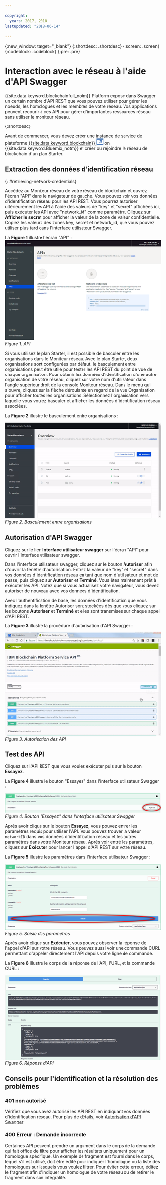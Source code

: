```yaml
---

copyright:
  years: 2017, 2018
lastupdated: "2018-06-14"

---
```


{:new_window: target="_blank"}
{:shortdesc: .shortdesc}
{:screen: .screen}
{:codeblock: .codeblock}
{:pre: .pre}

# Interaction avec le réseau à l'aide d'API Swagger

{{site.data.keyword.blockchainfull_notm}} Platform expose dans Swagger un certain nombre d'API REST que vous pouvez utiliser pour gérer les noeuds, les homologues et les membres de votre réseau. Vos applications peuvent recourir à ces API pour gérer d'importantes ressources réseau sans utiliser le moniteur réseau.

{:shortdesc}

Avant de commencer, vous devez créer une instance de service de plateforme [{{site.data.keyword.blockchain}} ![Icône de lien externe](../images/external_link.svg "Icône de lien externe")](https://console.bluemix.net/catalog/services/blockchain) on {{site.data.keyword.Bluemix_notm}} et créer ou rejoindre le réseau de <!--or Enterprise Plan -->blockchain d'un plan Starter.


## Extraction des données d'identification réseau

{: #retrieving-network-credentials}

Accédez au Moniteur réseau de votre réseau de blockchain et ouvrez l'écran "API" dans le navigateur de gauche. Vous pouvez voir vos données d'identification réseau pour les API REST. Vous pourrez autoriser ultérieurement les API à l'aide des valeurs de "key" et "secret" affichées ici, puis exécuter les API avec "network_id" comme paramètre. Cliquez sur **Afficher le secret** pour afficher la valeur de la zone de valeur confidentielle. Copiez les valeurs des zones key, secret et network_id, que vous pouvez utiliser plus tard dans l'interface utilisateur Swagger.

La **Figure 1** illustre l'écran "API" :
![Ecran API](../images/API_screen_starter.png "Ecran API")
*Figure 1. API*

Si vous utilisez le plan Starter, il est possible de basculer entre les organisations dans le Moniteur réseau. Avec le plan Starter, deux organisations sont configurées par défaut. le basculement entre organisations peut être utile pour tester les API REST du point de vue de chaque organisation. Pour obtenir les données d'identification d'une autre organisation de votre réseau, cliquez sur votre nom d'utilisateur dans l'angle supérieur droit de la console Moniteur réseau. Dans le menu qui s'ouvre, cliquez sur la flèche déroulante en regard de la vue Organisation pour afficher toutes les organisations. Sélectionnez l'organisation vers laquelle vous voulez basculer et afficher les données d'identification réseau associées.

La **Figure 2** illustre le basculement entre organisations :

![Basculement entre organisations](../images/switch_orgs_starter.gif "Basculement entre organisations")  
*Figure 2. Basculement entre organisations*


## Autorisation d'API Swagger

Cliquez sur le lien **Interface utilisateur swagger** sur l'écran "API" pour ouvrir l'interface utilisateur swagger.  
<!-- remove this line because the link is different depending on if you are starter or enterprise plan
You can also open the Swagger UI with the URL in the connection profiles. For example, `http://blockchain-swagger-dev.stage1.mybluemix.net`.
-->

Dans l'interface utilisateur swagger, cliquez sur le bouton **Autoriser** afin d'ouvrir la fenêtre d'autorisation. Entrez la valeur de "key" et "secret" dans vos données d'identification réseau en tant que nom d'utilisateur et mot de passe, puis cliquez sur **Autoriser** et **Terminé**. Vous êtes maintenant prêt à exécuter les API. Notez que si vous actualisez votre navigateur, vous devez autoriser de nouveau avec vos données d'identification.

Avec l'authentification de base, les données d'identification que vous indiquez dans la fenêtre Autoriser sont stockées dès que vous cliquez sur les boutons **Autoriser** et **Terminé** et elles sont transmises sur chaque appel d'API REST.

La **Figure 3** illustre la procédure d'autorisation d'API Swagger :

![Autorisation des API](../images/swaggerUIAuthorize.gif "Autorisation des API")  
*Figure 3. Autorisation des API*


## Test des API

Cliquez sur l'API REST que vous voulez exécuter puis sur le bouton **Essayez**.

La **Figure 4** illustre le bouton "Essayez" dans l'interface utilisateur Swagger :

![Bouton Essayez dans l'interface utilisateur Swagger](../images/swaggerUITryItOut.png "Bouton Essayez dans l'interface utilisateur Swagger")  
*Figure 4. Bouton "Essayez" dans l'interface utilisateur Swagger*

Après avoir cliqué sur le bouton **Essayez**, vous pouvez entrer les paramètres requis pour utiliser l'API. Vous pouvez trouver la valeur `networkID` dans vos données d'identification réseau et les autres paramètres dans votre Moniteur réseau. Après voir entré les paramètres, cliquez sur **Exécuter** pour lancer l'appel d'API REST sur votre réseau.

La **Figure 5** illustre les paramètres dans l'interface utilisateur Swagger :

![Paramètres dans l'interface utilisateur Swagger](../images/swaggerUIParams.png "Paramètres dans l'interface utilisateur Swagger")  
*Figure 5. Saisie des paramètres*  

Après avoir cliqué sur **Exécuter**, vous pouvez observer la réponse de l'appel d'API sur votre réseau. Vous pouvez aussi voir une commande CURL permettant d'appeler directement l'API depuis votre ligne de commande.

La **Figure 6** illustre le corps de la réponse de l'API, l'URL, et la commande CURL :

![Réponse d'API dans l'interface utilisateur Swagger](../images/swaggerUICurlResponse.png "Réponse d'API dans l'interface utilisateur Swagger")  
*Figure 6. Réponse d'API*    

## Conseils pour l'identification et la résolution des problèmes

### 401 non autorisé  
  Vérifiez que vous avez autorisé les API REST en indiquant vos données d'identification réseau. Pour plus de détails, voir [Autorisation d'API Swagger](#authorizing-swagger-apis).

### 400 Erreur : Demande incorrecte
  Certaines API peuvent prendre un argument dans le corps de la demande qui fait office de filtre pour afficher les résultats uniquement pour un homologue spécifique. Un exemple de fragment est fourni dans le corps, lequel s'il est utilisé, doit être édité pour indiquer l'homologue ou la liste des homologues sur lesquels vous voulez filtrer. Pour éviter cette erreur, éditez le fragment afin d'indiquer un homologue de votre réseau ou de retirer le fragment dans son intégralité.
